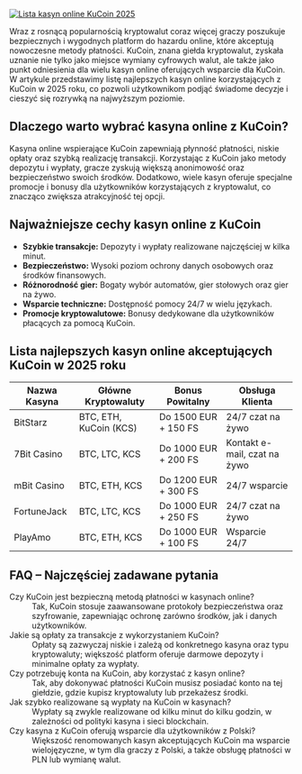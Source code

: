 [![Lista kasyn online KuCoin 2025](https://123-caf.pages.dev/gitsignup.png)](https://vrmoo.ru/Bt82HjjY)

<p>Wraz z rosnącą popularnością kryptowalut coraz więcej graczy poszukuje bezpiecznych i wygodnych platform do hazardu online, które akceptują nowoczesne metody płatności. KuCoin, znana giełda kryptowalut, zyskała uznanie nie tylko jako miejsce wymiany cyfrowych walut, ale także jako punkt odniesienia dla wielu kasyn online oferujących wsparcie dla KuCoin. W artykule przedstawimy listę najlepszych kasyn online korzystających z KuCoin w 2025 roku, co pozwoli użytkownikom podjąć świadome decyzje i cieszyć się rozrywką na najwyższym poziomie.</p>  <h2>Dlaczego warto wybrać kasyna online z KuCoin?</h2> <p>Kasyna online wspierające KuCoin zapewniają płynność płatności, niskie opłaty oraz szybką realizację transakcji. Korzystając z KuCoin jako metody depozytu i wypłaty, gracze zyskują większą anonimowość oraz bezpieczeństwo swoich środków. Dodatkowo, wiele kasyn oferuje specjalne promocje i bonusy dla użytkowników korzystających z kryptowalut, co znacząco zwiększa atrakcyjność tej opcji.</p>  <h2>Najważniejsze cechy kasyn online z KuCoin</h2> <ul> <li><strong>Szybkie transakcje:</strong> Depozyty i wypłaty realizowane najczęściej w kilka minut.</li> <li><strong>Bezpieczeństwo:</strong> Wysoki poziom ochrony danych osobowych oraz środków finansowych.</li> <li><strong>Różnorodność gier:</strong> Bogaty wybór automatów, gier stołowych oraz gier na żywo.</li> <li><strong>Wsparcie techniczne:</strong> Dostępność pomocy 24/7 w wielu językach.</li> <li><strong>Promocje kryptowalutowe:</strong> Bonusy dedykowane dla użytkowników płacących za pomocą KuCoin.</li> </ul>  <h2>Lista najlepszych kasyn online akceptujących KuCoin w 2025 roku</h2> <table> <thead> <tr> <th>Nazwa Kasyna</th> <th>Główne Kryptowaluty</th> <th>Bonus Powitalny</th> <th>Obsługa Klienta</th> </tr> </thead> <tbody> <tr> <td>BitStarz</td> <td>BTC, ETH, KuCoin (KCS)</td> <td>Do 1500 EUR + 150 FS</td> <td>24/7 czat na żywo</td> </tr> <tr> <td>7Bit Casino</td> <td>BTC, LTC, KCS</td> <td>Do 1000 EUR + 200 FS</td> <td>Kontakt e-mail, czat na żywo</td> </tr> <tr> <td>mBit Casino</td> <td>BTC, ETH, KCS</td> <td>Do 1200 EUR + 300 FS</td> <td>24/7 wsparcie</td> </tr> <tr> <td>FortuneJack</td> <td>BTC, LTC, KCS</td> <td>Do 1000 EUR + 250 FS</td> <td>24/7 czat na żywo</td> </tr> <tr> <td>PlayAmo</td> <td>BTC, ETH, KCS</td> <td>Do 1000 EUR + 100 FS</td> <td>Wsparcie 24/7</td> </tr> </tbody> </table>  <h2>FAQ – Najczęściej zadawane pytania</h2> <dl> <dt>Czy KuCoin jest bezpieczną metodą płatności w kasynach online?</dt> <dd>Tak, KuCoin stosuje zaawansowane protokoły bezpieczeństwa oraz szyfrowanie, zapewniając ochronę zarówno środków, jak i danych użytkowników.</dd>  <dt>Jakie są opłaty za transakcje z wykorzystaniem KuCoin?</dt> <dd>Opłaty są zazwyczaj niskie i zależą od konkretnego kasyna oraz typu kryptowaluty; większość platform oferuje darmowe depozyty i minimalne opłaty za wypłaty.</dd>  <dt>Czy potrzebuję konta na KuCoin, aby korzystać z kasyn online?</dt> <dd>Tak, aby dokonywać płatności KuCoin musisz posiadać konto na tej giełdzie, gdzie kupisz kryptowaluty lub przekażesz środki.</dd>  <dt>Jak szybko realizowane są wypłaty na KuCoin w kasynach?</dt> <dd>Wypłaty są zwykle realizowane od kilku minut do kilku godzin, w zależności od polityki kasyna i sieci blockchain.</dd>  <dt>Czy kasyna z KuCoin oferują wsparcie dla użytkowników z Polski?</dt> <dd>Większość renomowanych kasyn akceptujących KuCoin ma wsparcie wielojęzyczne, w tym dla graczy z Polski, a także obsługę płatności w PLN lub wymianę walut.</dd> </dl>